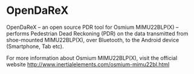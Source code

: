 # OpenDaReX

OpenDaReX – an open source PDR tool for Osmium MIMU22BLP(X) – performs Pedestrian Dead Reckoning (PDR) on the data transmitted from shoe-mounted MIMU22BLP(X), over Bluetooth, to the Android device (Smartphone, Tab etc). 

For more information about Osmium MIMU22BLP(X), visit the official website http://www.inertialelements.com/osmium-mimu22bl.html



